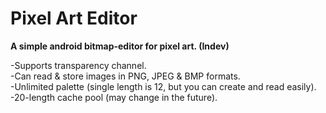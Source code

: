 # Pixel Art Editor
**A simple android bitmap-editor for pixel art. (Indev)**  

-Supports transparency channel.  
-Can read & store images in PNG, JPEG & BMP formats.  
-Unlimited palette (single length is 12, but you can create and read easily).  
-20-length cache pool (may change in the future).
